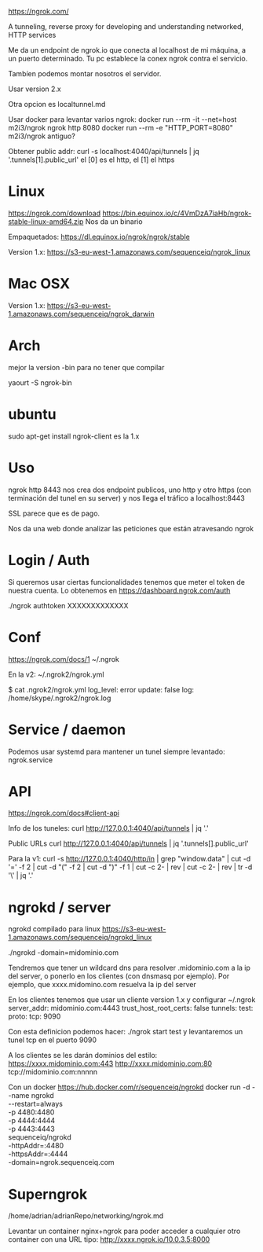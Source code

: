 https://ngrok.com/

A tunneling, reverse proxy for developing and understanding networked, HTTP services

Me da un endpoint de ngrok.io que conecta al localhost de mi máquina, a un puerto determinado.
Tu pc establece la conex ngrok contra el servicio.

Tambíen podemos montar nosotros el servidor.

Usar version 2.x

Otra opcion es localtunnel.md

Usar docker para levantar varios ngrok:
docker run --rm -it --net=host m2i3/ngrok ngrok http 8080
    docker run --rm -e "HTTP_PORT=8080" m2i3/ngrok
    antiguo?

Obtener public addr:
curl -s localhost:4040/api/tunnels | jq '.tunnels[1].public_url'
  el [0] es el http, el [1] el https


# Linux
https://ngrok.com/download
https://bin.equinox.io/c/4VmDzA7iaHb/ngrok-stable-linux-amd64.zip
Nos da un binario

Empaquetados: https://dl.equinox.io/ngrok/ngrok/stable

Version 1.x: https://s3-eu-west-1.amazonaws.com/sequenceiq/ngrok_linux

# Mac OSX
Version 1.x: https://s3-eu-west-1.amazonaws.com/sequenceiq/ngrok_darwin

# Arch
mejor la version -bin para no tener que compilar

yaourt -S ngrok-bin

# ubuntu
sudo apt-get install ngrok-client
  es la 1.x


# Uso

ngrok http 8443
  nos crea dos endpoint publicos, uno http y otro https (con terminación del tunel en su server) y nos llega el tráfico a localhost:8443

SSL parece que es de pago.

Nos da una web donde analizar las peticiones que están atravesando ngrok

# Login / Auth
Si queremos usar ciertas funcionalidades tenemos que meter el token de nuestra cuenta.
Lo obtenemos en https://dashboard.ngrok.com/auth

./ngrok authtoken XXXXXXXXXXXXX


# Conf
https://ngrok.com/docs/1
~/.ngrok

En la v2: ~/.ngrok2/ngrok.yml

$ cat .ngrok2/ngrok.yml 
log_level: error
update: false
log: /home/skype/.ngrok2/ngrok.log


# Service / daemon
Podemos usar systemd para mantener un tunel siempre levantado:
ngrok.service


# API
https://ngrok.com/docs#client-api

Info de los tuneles:
curl http://127.0.0.1:4040/api/tunnels | jq '.'

Public URLs
curl http://127.0.0.1:4040/api/tunnels | jq '.tunnels[].public_url'


Para la v1:
curl -s http://127.0.0.1:4040/http/in | grep "window.data" | cut -d '=' -f 2 | cut -d "(" -f 2 | cut -d ")" -f 1 | cut -c 2- | rev | cut -c 2- | rev | tr -d '\\' | jq '.'


# ngrokd / server
ngrokd compilado para linux
https://s3-eu-west-1.amazonaws.com/sequenceiq/ngrokd_linux

./ngrokd -domain=midominio.com

Tendremos que tener un wildcard dns para resolver .midominio.com a la ip del server, o ponerlo en los clientes (con dnsmasq por ejemplo).
Por ejemplo, que xxxx.midomino.com resuelva la ip del server

En los clientes tenemos que usar un cliente version 1.x y configurar
~/.ngrok
server_addr: midominio.com:4443
trust_host_root_certs: false
tunnels:
  test:
    proto:
      tcp: 9090

Con esta definicion podemos hacer: ./ngrok start test
y levantaremos un tunel tcp en el puerto 9090

A los clientes se les darán dominios del estilo:
https://xxxx.midominio.com:443
http://xxxx.midominio.com:80
tcp://midominio.com:nnnnn


Con un docker https://hub.docker.com/r/sequenceiq/ngrokd
docker run -d --name ngrokd \
  --restart=always \
  -p 4480:4480 \
  -p 4444:4444 \
  -p 4443:4443 \
  sequenceiq/ngrokd \
    -httpAddr=:4480 \
    -httpsAddr=:4444 \
    -domain=ngrok.sequenceiq.com



# Superngrok
/home/adrian/adrianRepo/networking/ngrok.md

Levantar un container nginx+ngrok para poder acceder a cualquier otro container con una URL tipo:
http://xxxx.ngrok.io/10.0.3.5:8000
